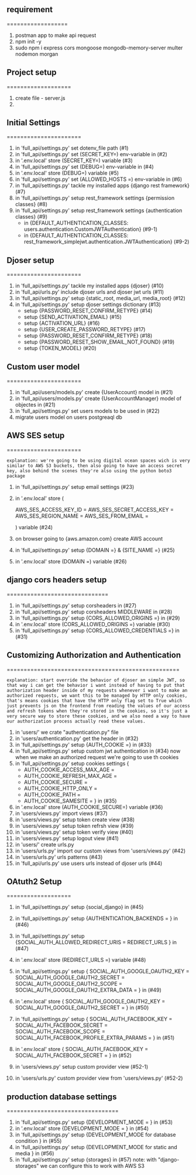 ## requirement

==================

1.  postman app to make api request
2.  npm init -y
3.  sudo npm i express cors mongoose mongodb-memory-server multer nodemon morgan





## Project setup

===================

1.  create file - server.js
1.  



## Initial Settings

======================

1.  in 'full_api/settings.py' set dotenv_file path (#1)
2.  in 'full_api/settings.py' set (SECRET_KEY=) env-variable in (#2)
3.  in '.env.local' store (SECRET_KEY=) variable (#3)
4.  in 'full_api/settings.py' set (DEBUG=) env-variable in (#4)
5.  in '.env.local' store (DEBUG=) variable (#5)
6.  in 'full_api/settings.py' set (ALLOWED_HOSTS =) env-variable in (#6)
7.  in 'full_api/settings.py' tackle my installed apps {django rest framework} (#7)
8.  in 'full_api/settings.py' setup rest_framework settings {permission classes} (#8)
9.  in 'full_api/settings.py' setup rest_framework settings {authentication classes} (#9)
    - in {DEFAULT_AUTHENTICATION_CLASSES: users.authentication.CustomJWTAuthentication} (#9-1)
    - in {DEFAULT_AUTHENTICATION_CLASSES: rest_framework_simplejwt.authentication.JWTAuthentication} (#9-2)

## Djoser setup

======================

1.  in 'full_api/settings.py' tackle my installed apps {djoser} (#10)
2.  in 'full_api/urls.py' include djoser urls and djoser jwt urls (#11)
3.  in 'full_api/settings.py' setup {static_root, media_url, media_root} (#12)
4.  in 'full_api/settings.py' setup djoser settings dictionary (#13)
    - setup {PASSWORD_RESET_CONFIRM_RETYPE} (#14)
    - setup {SEND_ACTIVATION_EMAIL} (#15)
    - setup {ACTIVATION_URL} (#16)
    - setup {USER_CREATE_PASSWORD_RETYPE} (#17)
    - setup {PASSWORD_RESET_CONFIRM_RETYPE} (#18)
    - setup {PASSWORD_RESET_SHOW_EMAIL_NOT_FOUND} (#19)
    - setup {TOKEN_MODEL} (#20)

## Custom user model

======================

1.  in 'full_api/users/models.py' create {UserAccount} model in (#21)
2.  in 'full_api/users/models.py' create {UserAccountManager} model of objectes in (#21)
3.  in 'full_api/settings.py' set users models to be used in (#22)
4.  migrate users model on users postgreaql db

## AWS SES setup

======================

    explanation: we're going to be using digital ocean spaces wich is very similar to AWS S3 buckets, then also going to have an access secret key, also behind the scenes they're also using the python boto3 package

1.  in 'full_api/settings.py' setup email settings (#23)
2.  in '.env.local' store (

    AWS_SES_ACCESS_KEY_ID =
    AWS_SES_SECRET_ACCESS_KEY =
    AWS_SES_REGION_NAME =
    AWS_SES_FROM_EMAIL =

    ) variable (#24)

3.  on browser going to {aws.amazon.com} create AWS account
4.  in 'full_api/settings.py' setup {DOMAIN =} & {SITE_NAME =} (#25)
5.  in '.env.local' store (DOMAIN =) variable (#26)

## django cors headers setup

==============================

1.  in 'full_api/settings.py' setup corsheaders in (#27)
2.  in 'full_api/settings.py' setup corsheaders MIDDLEWARE in (#28)
3.  in 'full_api/settings.py' setup {CORS_ALLOWED_ORIGINS =} in (#29)
4.  in '.env.local' store (CORS_ALLOWED_ORIGINS =) variable (#30)
5.  in 'full_api/settings.py' setup {CORS_ALLOWED_CREDENTIALS =} in (#31)

## Customizing Authorization and Authentication

===================================================

    explanation: start override the behavior of djoser an simple JWT, so that way i can get the behavior i want instead of having to put that authorization header inside of my requests whenever i want to make an authorized requests, we want this to be managed by HTTP only cookies, that's means cookies that have the HTTP only flag set to True which just prevents js on the frontend from reading the values of our access and refresh tokens when they're stored in the cookies, so it's just a very secure way to store these cookies, and we also need a way to have our authorization process actually read these values.

1.  in 'users/' we crate "authentication.py" file
2.  in 'users/authentication.py' get the header in (#32)
3.  in 'full_api/settings.py' setup {AUTH_COOKIE =} in (#33)
4.  in 'full_api/settings.py' setup custom jwt authentication in (#34)
    now when we make an authorized request we're going to use th cookies
5.  in 'full_api/settings.py' setup cookies settings {
    - AUTH_COOKIE_ACCESS_MAX_AGE =
    - AUTH_COOKIE_REFRESH_MAX_AGE =
    - AUTH_COOKIE_SECURE =
    - AUTH_COOKIE_HTTP_ONLY =
    - AUTH_COOKIE_PATH =
    - AUTH_COOKIE_SAMESITE =
      } in (#35)
6.  in '.env.local' store (AUTH_COOKIE_SECURE=) variable (#36)
7.  in 'users/views.py' import views (#37)
8.  in 'users/views.py' setup token create view (#38)
9.  in 'users/views.py' setup token refrsh view (#39)
10. in 'users/views.py' setup token verify view (#40)
11. in 'users/views.py' setup logout view (#41)
12. in 'users/' create urls.py
13. in 'users/urls.py' import our custom views from 'users/views.py' (#42)
14. in 'users/urls.py' urls patterns (#43)
15. in 'full_api/urls.py' use users urls instead of djoser urls (#44)

## OAtuth2 Setup

===================

1.  in 'full_api/settings.py' setup {social_django} in (#45)
2.  in 'full_api/settings.py' setup {AUTHENTICATION_BACKENDS = } in (#46)
3.  in 'full_api/settings.py' setup {SOCIAL_AUTH_ALLOWED_REDIRECT_URIS = REDIRECT_URLS } in (#47)
4.  in '.env.local' store (REDIRECT_URLS =) variable (#48)
5.  in 'full_api/settings.py' setup {
    SOCIAL_AUTH_GOOGLE_OAUTH2_KEY =
    SOCIAL_AUTH_GOOGLE_OAUTH2_SECRET =
    SOCIAL_AUTH_GOOGLE_OAUTH2_SCOPE =
    SOCIAL_AUTH_GOOGLE_OAUTH2_EXTRA_DATA =
    } in (#49)
6.  in '.env.local' store {
    SOCIAL_AUTH_GOOGLE_OAUTH2_KEY =
    SOCIAL_AUTH_GOOGLE_OAUTH2_SECRET =
    } in (#50)

7.  in 'full_api/settings.py' setup {
    SOCIAL_AUTH_FACEBOOK_KEY =
    SOCIAL_AUTH_FACEBOOK_SECRET =
    SOCIAL_AUTH_FACEBOOK_SCOPE =
    SOCIAL_AUTH_FACEBOOK_PROFILE_EXTRA_PARAMS =
    } in (#51)
8.  in '.env.local' store {
    SOCIAL_AUTH_FACEBOOK_KEY =
    SOCIAL_AUTH_FACEBOOK_SECRET =
    } in (#52)
9.  in 'users/views.py' setup custom provider view (#52-1)
10. in 'users/urls.py' custom provider view from 'users/views.py' (#52-2)

## production database settings

=================================

1. in 'full_api/settings.py' setup {DEVELOPMENT_MODE = } in (#53)
2. in '.env.local' store {DEVELOPMENT_MODE = } in (#54)
3. in 'full_api/settings.py' setup {DEVELOPMENT_MODE for database condition } in (#55)
4. in 'full_api/settings.py' setup {DEVELOPMENT_MODE for static and media } in (#56)
5. in 'full_api/settings.py' setup {storages} in (#57)
   note: with "django-storages" we can configure this to work with AWS S3
